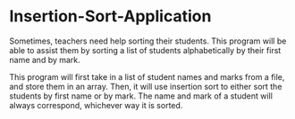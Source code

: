 # Insertion-Sort-Application
Sometimes, teachers need help sorting their students. This program will be able to assist them by sorting a list of students alphabetically by their first name and by mark.

This program will first take in a list of student names and marks from a file, and store them in an array. Then, it will use insertion sort to either sort the students by first name or by mark. The name and mark of a student will always correspond, whichever way it is sorted.
